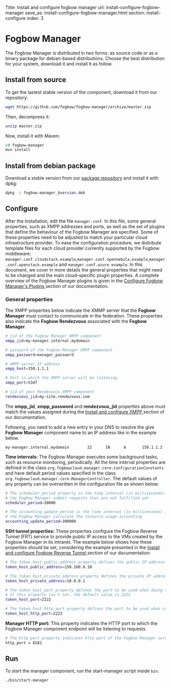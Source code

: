 Title: Install and configure fogbow manager
url: install-configure-fogbow-manager
save_as: install-configure-fogbow-manager.html
section: install-configure
index: 3

# Fogbow Manager

The Fogbow Manager is distributed in two forms: as source code or as a binary package for debian-based distributions. Choose the best distribution for your system, download it and install it as follow.

## Install from source
To get the lastest stable version of the component, download it from our repository:

```bash
wget https://github.com/fogbow/fogbow-manager/archive/master.zip
```

Then, decompress it:

```bash
unzip master.zip
```

Now, install it with Maven:

```bash
cd fogbow-manager
mvn install
```

## Install from debian package

Download a stable version from our <a href="http://downloads.fogbowcloud.org/stable/debian/">package repository</a> and install it with dpkg:

```bash
dpkg -i fogbow-manager_$version.deb
```

## Configure
After the installation, edit the file ```manager.conf```. In this file, some general properties, such as XMPP addresses and ports, as well as the set of plugins that define the behaviour of the Fogbow Manager are specified. Some of these properties need to be adjusted to match your particular cloud infrastructure provider. To ease the configuration procedure, we distribute template files for each cloud provider currenlty supported by the Fogbow middleware: ```manager.conf.cloudstack.example```,```manager.conf.opennebula.example```,```manager.conf.openstack.example``` and ```manager.conf.azure.example```. In this document, we cover in more details the general properties that might need to be changed and the main cloud-specific plugin properties. A complete overview of the Fogbow Manager plugins is given in the <a  href="/install-configure-plugins" target="_blank">Configure Fogbow Manager's Plugins </a> section of our documentation.

### General properties

The XMPP properties below indicate the XMMP server that the **Fogbow Manager** must contact to communicate in the federation. These properties also indicate the **Fogbow Rendezvous** associated with the **Fogbow Manager**.

```bash
# jid of the Fogbow Manager XMPP component
xmpp_jid=my-manager.internal.mydomain

# password of the Fogbow Manager XMPP component
xmpp_password=manager_password

# XMPP server IP address
xmpp_host=150.1.1.1

# Port in which the XMPP server will be listening.
xmpp_port=5347

# jid of your Rendezvous XMPP component
rendezvous_jid=my-site.rendezvous.com
```

The **xmpp_jid**, **xmpp_password** and **rendezvous_jid** properties above must match the values assigned during the <a  href="/install-configure-xmpp" target="_blank">Install and configure XMPP </a> section of our documentation.

Following, you need to add a new entry in your DNS to resolve the give **Fogbow Manager** component name to an IP address like in the example below.

``` shell
my-manager.internal.mydomain        22      IN      A       150.1.1.2
```

**Time intervals:** The Fogbow Manager executes some background tasks, such as resource monitoring, periodically. All the time interval properties are defined in the class ```org.fogbowcloud.manager.core.ConfigurationConstants``` and have default period values specified in the class ```org.fogbowcloud.manager.core.ManagerController```. The default values of any property can be overwritten in the configuration file as shown below:

```bash
# The scheduler_period property is the time interval (in milliseconds) in which
# the Fogbow Manager submit requests that are not fulfilled yet
scheduler_period=30000

# The accounting_update_period is the time interval (in milliseconds) in which
# the Fogbow Manager calculate the resource usage accounting
accounting_update_period=300000
```

**SSH tunnel properties:** These properties configure the Fogbow Reverse Tunnel (FRT) service to provide public IP access to the VMs created by the Fogbow Manager in its intranet. The example below shows how these properties should be set, considering the example presented in the <a  href="/install-configure-frt" target="_blank">Install and configure Fogbow Reverse Tunnel </a> section of our documentation:

```bash
# The token_host_public_address property defines the public IP address of the FRT service
token_host_public_address=150.160.0.10

# The token_host_private_address property defines the private IP address of the FRT service
token_host_private_address=10.0.0.1

# The token_host_port property defines the port to be used when doing ssh.
# If this property isn't set, the default value is 2222
token_host_port=2222

# The token_host_http_port property defines the port to be used when communicating with the FRT
token_host_http_port=2223
```

**Manager HTTP port:** This property indicates the HTTP port to which the Fogbow Manager component endpoint will be listening to requests.

```bash
# The http_port property indicates http port of the Fogbow Manager service endpoint
http_port = 8182
```

## Run 
To start the manager component, run the start-manager script inside ```bin```.

```bash
./bin/start-manager
```
